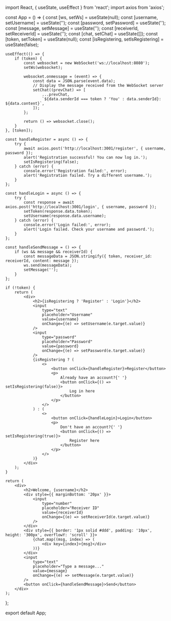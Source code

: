 import React, { useState, useEffect } from 'react';
import axios from 'axios';

const App = () => {
    const [ws, setWs] = useState(null);
    const [username, setUsername] = useState('');
    const [password, setPassword] = useState('');
    const [message, setMessage] = useState('');
    const [receiverId, setReceiverId] = useState('');
    const [chat, setChat] = useState([]);
    const [token, setToken] = useState(null);
    const [isRegistering, setIsRegistering] = useState(false);

    useEffect(() => {
        if (token) {
            const websocket = new WebSocket('ws://localhost:8080');
            setWs(websocket);

            websocket.onmessage = (event) => {
                const data = JSON.parse(event.data);
                // Display the message received from the WebSocket server
                setChat((prevChat) => [
                    ...prevChat,
                    `${data.senderId === token ? 'You' : data.senderId}: ${data.content}`,
                ]);
            };

            return () => websocket.close();
        }
    }, [token]);

    const handleRegister = async () => {
        try {
            await axios.post('http://localhost:3001/register', { username, password });
            alert('Registration successful! You can now log in.');
            setIsRegistering(false);
        } catch (error) {
            console.error('Registration failed:', error);
            alert('Registration failed. Try a different username.');
        }
    };

    const handleLogin = async () => {
        try {
            const response = await axios.post('http://localhost:3001/login', { username, password });
            setToken(response.data.token);
            setUsername(response.data.username);
        } catch (error) {
            console.error('Login failed:', error);
            alert('Login failed. Check your username and password.');
        }
    };

    const handleSendMessage = () => {
        if (ws && message && receiverId) {
            const messageData = JSON.stringify({ token, receiver_id: receiverId, content: message });
            ws.send(messageData);
            setMessage('');
        }
    };

    if (!token) {
        return (
            <div>
                <h2>{isRegistering ? 'Register' : 'Login'}</h2>
                <input
                    type="text"
                    placeholder="Username"
                    value={username}
                    onChange={(e) => setUsername(e.target.value)}
                />
                <input
                    type="password"
                    placeholder="Password"
                    value={password}
                    onChange={(e) => setPassword(e.target.value)}
                />
                {isRegistering ? (
                    <>
                        <button onClick={handleRegister}>Register</button>
                        <p>
                            Already have an account?{' '}
                            <button onClick={() => setIsRegistering(false)}>
                                Log in here
                            </button>
                        </p>
                    </>
                ) : (
                    <>
                        <button onClick={handleLogin}>Login</button>
                        <p>
                            Don't have an account?{' '}
                            <button onClick={() => setIsRegistering(true)}>
                                Register here
                            </button>
                        </p>
                    </>
                )}
            </div>
        );
    }

    return (
        <div>
            <h2>Welcome, {username}</h2>
            <div style={{ marginBottom: '20px' }}>
                <input
                    type="number"
                    placeholder="Receiver ID"
                    value={receiverId}
                    onChange={(e) => setReceiverId(e.target.value)}
                />
            </div>
            <div style={{ border: '1px solid #ddd', padding: '10px', height: '300px', overflowY: 'scroll' }}>
                {chat.map((msg, index) => (
                    <div key={index}>{msg}</div>
                ))}
            </div>
            <input
                type="text"
                placeholder="Type a message..."
                value={message}
                onChange={(e) => setMessage(e.target.value)}
            />
            <button onClick={handleSendMessage}>Send</button>
        </div>
    );
};

export default App;
